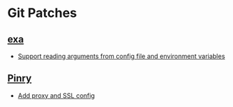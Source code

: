 # Git Patches

## [exa](https://github.com/ogham/exa)

- [Support reading arguments from config file and environment variables](https://github.com/ogham/exa/pull/763)

## [Pinry](https://github.com/pinry/pinry)

- [Add proxy and SSL config](pinry-add-proxy-and-ssl-config.patch)
